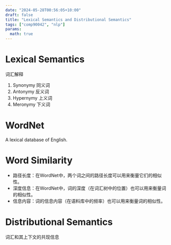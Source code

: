 ```yaml
---
date: "2024-05-28T00:56:05+10:00"
draft: false
title: "Lexical Semantics and Distributional Semantics"
tags: ["comp90042", "nlp"]
params:
  math: true
---
```


# Lexical Semantics

词汇解释

1. Synonymy 同义词
2. Antonymy 反义词
3. Hypernymy 上义词
4. Meronymy 下义词

# WordNet

A lexical database of English.

# Word Similarity

- 路径长度：在WordNet中，两个词之间的路径长度可以用来衡量它们的相似性。
- 深度信息：在WordNet中，词的深度（在词汇树中的位置）也可以用来衡量词的相似性。
- 信息内容：词的信息内容（在语料库中的频率）也可以用来衡量词的相似性。

# Distributional Semantics

词汇和其上下文的共现信息